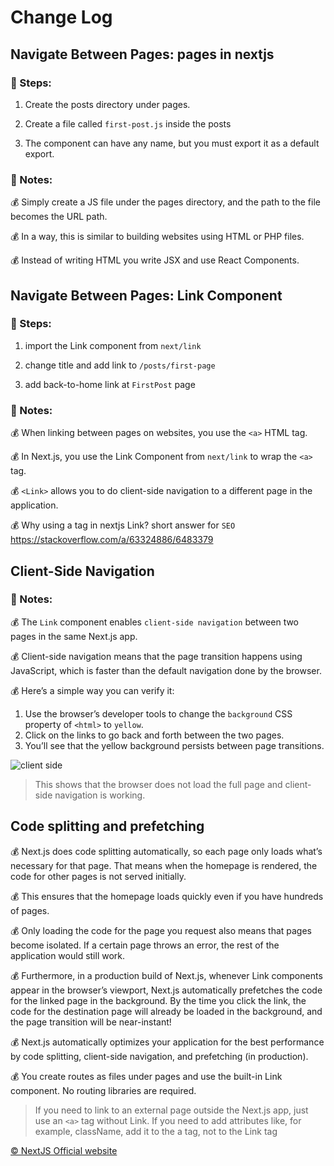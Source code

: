 # Change Log

## Navigate Between Pages: pages in nextjs

### 🐻 Steps:
1. Create the posts directory under pages.

2. Create a file called `first-post.js` inside the posts

3. The component can have any name, but you must export it as a default export.

### 📜 Notes:

💰 Simply create a JS file under the pages directory, and the path to the file becomes the URL path.

💰 In a way, this is similar to building websites using HTML or PHP files.

💰 Instead of writing HTML you write JSX and use React Components.


## Navigate Between Pages: Link Component

### 🐻 Steps:

1. import the Link component from `next/link`

2. change title and add link to `/posts/first-page`

3. add back-to-home link at `FirstPost` page

### 📜 Notes:

💰 When linking between pages on websites, you use the `<a>` HTML tag.

💰 In Next.js, you use the Link Component from `next/link` to wrap the `<a>` tag.

💰 `<Link>` allows you to do client-side navigation to a different page in the application.

💰 Why using a tag in nextjs Link? short answer for `SEO` https://stackoverflow.com/a/63324886/6483379


## Client-Side Navigation

### 📜 Notes:

💰 The `Link` component enables `client-side navigation` between two pages in the same Next.js app.

💰 Client-side navigation means that the page transition happens using JavaScript, which is faster than the default navigation done by the browser.

💰 Here’s a simple way you can verify it:

  1. Use the browser’s developer tools to change the `background` CSS property of `<html>` to `yellow`.
  2. Click on the links to go back and forth between the two pages.
  3. You’ll see that the yellow background persists between page transitions.

![client side](https://nextjs.org/static/images/learn/navigate-between-pages/client-side.gif)

> This shows that the browser does not load the full page and client-side navigation is working.


## Code splitting and prefetching

💰 Next.js does code splitting automatically, so each page only loads what’s necessary for that page. That means when the homepage is rendered, the code for other pages is not served initially.

💰 This ensures that the homepage loads quickly even if you have hundreds of pages.
  
💰 Only loading the code for the page you request also means that pages become isolated. If a certain page throws an error, the rest of the application would still work.

💰 Furthermore, in a production build of Next.js, whenever Link components appear in the browser’s viewport, Next.js automatically prefetches the code for the linked page in the background. By the time you click the link, the code for the destination page will already be loaded in the background, and the page transition will be near-instant! 

💰 Next.js automatically optimizes your application for the best performance by code splitting, client-side navigation, and prefetching (in production).

💰 You create routes as files under pages and use the built-in Link component. No routing libraries are required.

>  If you need to link to an external page outside the Next.js app, just use an `<a>` tag without Link. If you need to add attributes like, for example, className, add it to the a tag, not to the Link tag

[© NextJS Official website](https://nextjs.org/learn/basics/navigate-between-pages/client-side)